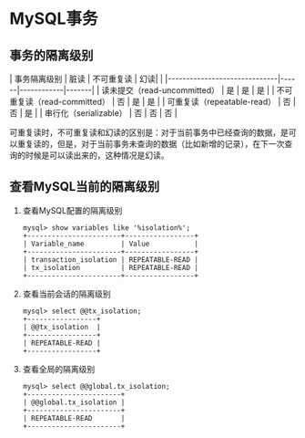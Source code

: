 # MySQL事务

## 事务的隔离级别
| 事务隔离级别                 | 脏读 | 不可重复读 | 幻读| |
|------------------------------|------|------------|-------|
| 读未提交（read-uncommitted） | 是   | 是         | 是    |
| 不可重复读（read-committed） | 否   | 是         | 是    |
| 可重复读（repeatable-read）  | 否   | 否         | 是    |
| 串行化（serializable）       | 否   | 否         | 否    |

可重复读时，不可重复读和幻读的区别是：对于当前事务中已经查询的数据，是可以重复读的，但是，对于当前事务未查询的数据（比如新增的记录），在下一次查询的时候是可以读出来的，这种情况是幻读。

## 查看MySQL当前的隔离级别
1. 查看MySQL配置的隔离级别
    ```
    mysql> show variables like '%isolation%';
    +-----------------------+-----------------+
    | Variable_name         | Value           |
    +-----------------------+-----------------+
    | transaction_isolation | REPEATABLE-READ |
    | tx_isolation          | REPEATABLE-READ |
    +-----------------------+-----------------+
    ```
2. 查看当前会话的隔离级别
    ```
    mysql> select @@tx_isolation;
    +-----------------+
    | @@tx_isolation  |
    +-----------------+
    | REPEATABLE-READ |
    +-----------------+
    ```
3. 查看全局的隔离级别
    ```    
    mysql> select @@global.tx_isolation;
    +-----------------------+
    | @@global.tx_isolation |
    +-----------------------+
    | REPEATABLE-READ       |
    +-----------------------+
    ```
    